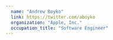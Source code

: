 ```yaml
---
  name: "Andrew Boyko"
  link: https://twitter.com/aboyko
  organization: "Apple, Inc."
  occupation_title: "Software Engineer"
---
```

